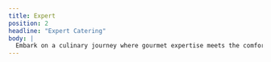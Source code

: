 ```yaml
---
title: Expert
position: 2
headline: "Expert Catering"
body: |
  Embark on a culinary journey where gourmet expertise meets the comfort of home, all served up curbside. Our food truck is not just about satisfying your taste buds; it's a roaming celebration of flavor and familiarity. From corporate events to weddings, our mobile kitchen brings the perfect blend of professional catering and hometown charm to your doorstep. Treat your guests to a unique experience where delectable dishes and warm hospitality converge on the streets, creating unforgettable moments one bite at a time. Elevate your event with the convenience of a food truck and the soulful touch of a hometown feast on wheels
---
```

